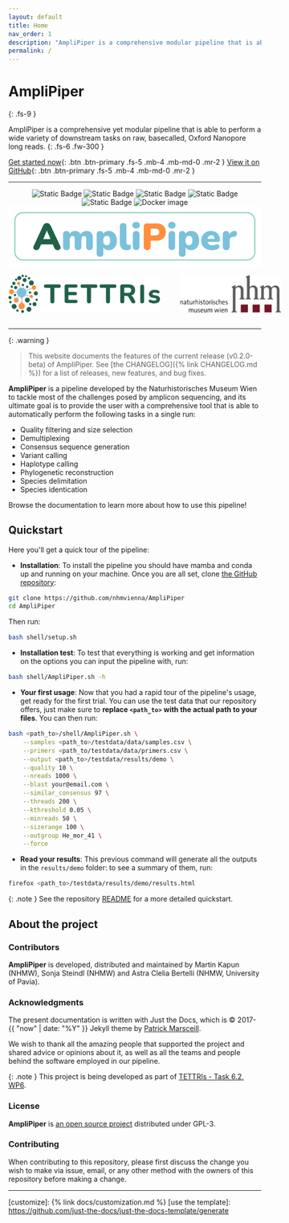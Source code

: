 ```yaml
---
layout: default
title: Home
nav_order: 1
description: "AmpliPiper is a comprehensive modular pipeline that is able to perform a wide variety of downstream tasks on raw, basecalled, Oxford Nanopore long reads."
permalink: /
---
```


# AmpliPiper
{: .fs-9 }

AmpliPiper is a comprehensive yet modular pipeline that is able to perform a wide variety of downstream tasks on raw, basecalled, Oxford Nanopore long reads.
{: .fs-6 .fw-300 }

[Get started now](#quickstart){: .btn .btn-primary .fs-5 .mb-4 .mb-md-0 .mr-2 }
[View it on GitHub](https://github.com/nhmvienna/AmpliPiper){: .btn .btn-primary .fs-5 .mb-4 .mb-md-0 .mr-2 }

---

<div align="center">
    <img src="https://img.shields.io/badge/Language-Bash-Green" alt="Static Badge">
    <img src="https://img.shields.io/badge/Production_status-Beta-green" alt="Static Badge">
    <img src="https://img.shields.io/badge/Release-v0.2.0_beta-purple" alt="Static Badge">
    <img src="https://img.shields.io/badge/Requires-Mamba_and_Conda-red" alt="Static Badge">
    <img src="https://img.shields.io/badge/Supported_platforms-linux/macOS-brown" alt="Static Badge">
    <img src="https://github.com/AstraBert/amplipiper/actions/workflows/docker-publish.yml/badge.svg" alt="Docker image">
   <div>
        <a href="https://github.com/nhmvienna/AmpliPiper"><img src="./assets/images/AmpliPiper_logo.png" alt="AmpliPiper Logo" align="center"></a>
   </div>
   <br>
    <div style="display: flex;">
        <img src="./assets/images/tettris.png" alt="TETTRIS project logo" style="width: 60%; height: auto; padding-right: 20px;">
        <img src="./assets/images/nhm.svg.png" alt="NHM logo" style="width: 40%; height: auto; padding-left: 20px;">
    </div>
    <br>
</div>

---

{: .warning }
> This website documents the features of the current release (v0.2.0-beta) of AmpliPiper. See [the CHANGELOG]({% link CHANGELOG.md %}) for a list of releases, new features, and bug fixes.

**AmpliPiper** is a pipeline developed by the Naturhistorisches Museum Wien to tackle most of the challenges posed by amplicon sequencing, and its ultimate goal is to provide the user with a comprehensive tool that is able to automatically perform the following tasks in a single run:

* Quality filtering and size selection
* Demultiplexing
* Consensus sequence generation
* Variant calling
* Haplotype calling
* Phylogenetic reconstruction
* Species delimitation
* Species identication


Browse the documentation to learn more about how to use this pipeline!

## Quickstart

Here you'll get a quick tour of the pipeline:

* **Installation**: To install the pipeline you should have mamba and conda up and running on your machine. Once you are all set, clone [the GitHub repository](https://github.com/nhmvienna/AmpliPiper):

```bash
git clone https://github.com/nhmvienna/AmpliPiper
cd AmpliPiper
```

Then run:

```bash
bash shell/setup.sh
```

* **Installation test**: To test that everything is working and get information on the options you can input the pipeline with, run:

```bash
bash shell/AmpliPiper.sh -h
```

* **Your first usage**: Now that you had a rapid tour of the pipeline's usage, get ready for the first trial. You can use the test data that our repository offers, just make sure to **replace `<path_to>` with the actual path to your files**. You can then run:

```bash
bash <path_to>/shell/AmpliPiper.sh \
    --samples <path_to>/testdata/data/samples.csv \
    --primers <path_to/testdata/data/primers.csv \
    --output <path_to>/testdata/results/demo \
    --quality 10 \
    --nreads 1000 \
    --blast your@email.com \
    --similar_consensus 97 \
    --threads 200 \
    --kthreshold 0.05 \
    --minreads 50 \
    --sizerange 100 \
    --outgroup He_mor_41 \
    --force
```

* **Read your results**: This previous command will generate all the outputs in the `results/demo` folder: to see a summary of them, run:

```bash
firefox <path_to>/testdata/results/demo/results.html
```

{: .note }
See the repository [README][Pipeline README] for a more detailed quickstart.

## About the project

### Contributors

**AmpliPiper** is developed, distributed and maintained by Martin Kapun (NHMW), Sonja Steindl (NHMW) and Astra Clelia Bertelli (NHMW, University of Pavia).

### Acknowledgments

The present documentation is written with Just the Docs, which is &copy; 2017-{{ "now" | date: "%Y" }} Jekyll theme by [Patrick Marsceill](https://patrickmarsceill.com).

We wish to thank all the amazing people that supported the project and shared advice or opinions about it, as well as all the teams and people behind the software employed in our pipeline.

{: .note }
This project is being developed as part of [TETTRIs - Task 6.2, WP6](https://tettris.eu/).

### License

**AmpliPiper** is [an open source project](https://github.com/nhmvienna/HAPLOTYES/blob/main/LICENSE) distributed under GPL-3.

### Contributing

When contributing to this repository, please first discuss the change you wish to make via issue,
email, or any other method with the owners of this repository before making a change. 

----

[^1]: The [source file for this page] uses all three markup languages.

[^2]: [It can take up to 10 minutes for changes to your site to publish after you push the changes to GitHub](https://docs.github.com/en/pages/setting-up-a-github-pages-site-with-jekyll/creating-a-github-pages-site-with-jekyll#creating-your-site).

[Jekyll]: https://jekyllrb.com
[Markdown]: https://daringfireball.net/projects/markdown/
[Liquid]: https://github.com/Shopify/liquid/wiki
[Front matter]: https://jekyllrb.com/docs/front-matter/
[Jekyll configuration]: https://jekyllrb.com/docs/configuration/
[source file for this page]: https://github.com/just-the-docs/just-the-docs/blob/main/index.md
[Just the Docs Template]: https://just-the-docs.github.io/just-the-docs-template/
[Just the Docs]: https://just-the-docs.com
[Just the Docs repo]: https://github.com/just-the-docs/just-the-docs
[Pipeline README]: https://github.com/nhmvienna/AmpliPiper/blob/main/README.md
[GitHub Pages]: https://pages.github.com/
[Template README]: https://github.com/just-the-docs/just-the-docs-template/blob/main/README.md
[GitHub Pages / Actions workflow]: https://github.blog/changelog/2022-07-27-github-pages-custom-github-actions-workflows-beta/
[customize]: {% link docs/customization.md %}
[use the template]: https://github.com/just-the-docs/just-the-docs-template/generate
